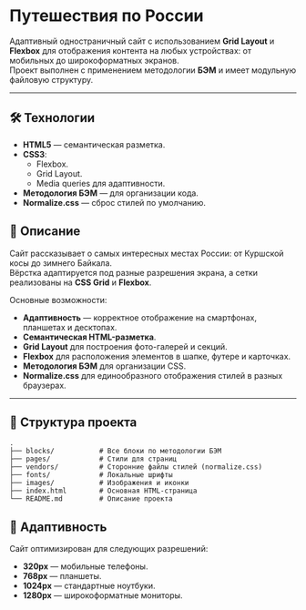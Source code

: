 # Путешествия по России

Адаптивный одностраничный сайт с использованием **Grid Layout** и **Flexbox** для отображения контента на любых устройствах: от мобильных до широкоформатных экранов.  
Проект выполнен с применением методологии **БЭМ** и имеет модульную файловую структуру.

---

## 🛠️ Технологии

- **HTML5** — семантическая разметка.
- **CSS3**:
  - Flexbox.
  - Grid Layout.
  - Media queries для адаптивности.
- **Методология БЭМ** — для организации кода.
- **Normalize.css** — сброс стилей по умолчанию.

## 📌 Описание

Сайт рассказывает о самых интересных местах России: от Куршской косы до зимнего Байкала.  
Вёрстка адаптируется под разные разрешения экрана, а сетки реализованы на **CSS Grid** и **Flexbox**.

Основные возможности:
- **Адаптивность** — корректное отображение на смартфонах, планшетах и десктопах.
- **Семантическая HTML-разметка**.
- **Grid Layout** для построения фото-галерей и секций.
- **Flexbox** для расположения элементов в шапке, футере и карточках.
- **Методология БЭМ** для организации CSS.
- **Normalize.css** для единообразного отображения стилей в разных браузерах.

---

## 📂 Структура проекта

```
.
├── blocks/           # Все блоки по методологии БЭМ
├── pages/            # Стили для страниц 
├── vendors/          # Сторонние файлы стилей (normalize.css)
├── fonts/            # Локальные шрифты
├── images/           # Изображения и иконки
├── index.html        # Основная HTML-страница
└── README.md         # Описание проекта
```

## 📱 Адаптивность

Сайт оптимизирован для следующих разрешений:
- **320px** — мобильные телефоны.
- **768px** — планшеты.
- **1024px** — стандартные ноутбуки.
- **1280px** — широкоформатные мониторы.
